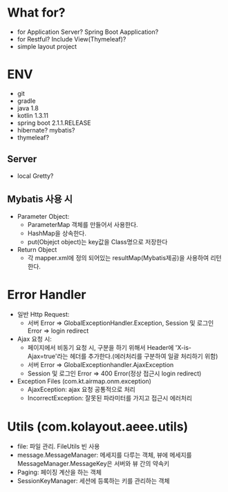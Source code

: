 # What for?
 + for Application Server? Spring Boot Aapplication?
 + for Restful? Include View(Thymeleaf)?
 + simple layout project
 
# ENV
 + git
 + gradle 
 + java 1.8
 + kotlin 1.3.11
 + spring boot 2.1.1.RELEASE
 + hibernate? mybatis?
 + thymeleaf?

## Server
 + local Gretty?
 
## Mybatis 사용 시
 + Parameter Object: 
    - ParameterMap 객체를 만들어서 사용한다.
    - HashMap을 상속한다.
    - put(Objejct object)는 key값을 Class명으로 저장한다
 + Return Object
    - 각 mapper.xml에 정의 되어있는 resultMap(Mybatis제공)을 사용하여 리턴한다.

# Error Handler
 + 일반 Http Request:
    - 서버 Error => GlobalExceptionHandler.Exception, Session 및 로그인 Error => login redirect
 + Ajax 요청 시:
    - 페이지에서 비동기 요청 시, 구분을 하기 위해서 Header에 'X-is-Ajax=true'라는 헤더를 추가한다.(에러처리를 구분하여 일괄 처리하기 위함)
    - 서버 Error => GlobalExceptionhandler.AjaxException
    - Session 및 로그인 Error => 400 Error(정상 접근시 login redirect)
 + Exception Files (com.kt.airmap.onm.exception)
    - AjaxEception: ajax 요청 공통적으로 처리
    - IncorrectException: 잘못된 파라미터를 가지고 접근시 에러처리

# Utils (com.kolayout.aeee.utils)
 + file: 파일 관리. FileUtils 빈 사용 
 + message.MessageManager: 메세지를 다루는 객체, 뷰에 메세지를 MessageManager.MessageKey은 서버와 뷰 간의 약속키
 + Paging: 페이징 계산을 하는 객체
 + SessionKeyManager: 세션에 등록하는 키를 관리하는 객체